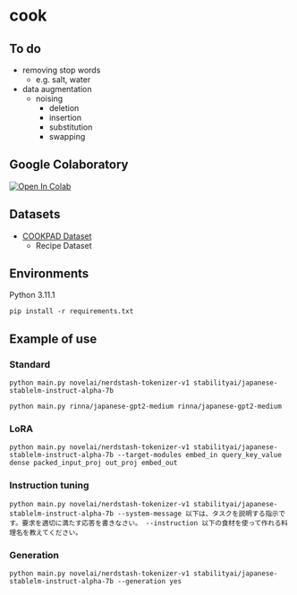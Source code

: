 # cook

## To do
- removing stop words
    - e.g. salt, water
- data augmentation
    - noising
        - deletion
        - insertion
        - substitution
        - swapping

## Google Colaboratory
[![Open In Colab](https://colab.research.google.com/assets/colab-badge.svg)](https://colab.research.google.com/drive/1ad8CKAOHuK5dnqvufVwrDTmIGH7SDTEw?usp=sharing)

## Datasets
- [COOKPAD Dataset](https://www.nii.ac.jp/dsc/idr/cookpad/cookpad.html)
    - Recipe Dataset

## Environments
Python 3.11.1
```
pip install -r requirements.txt
```

## Example of use
### Standard
```
python main.py novelai/nerdstash-tokenizer-v1 stabilityai/japanese-stablelm-instruct-alpha-7b
```
```
python main.py rinna/japanese-gpt2-medium rinna/japanese-gpt2-medium
```

### LoRA
```
python main.py novelai/nerdstash-tokenizer-v1 stabilityai/japanese-stablelm-instruct-alpha-7b --target-modules embed_in query_key_value dense packed_input_proj out_proj embed_out
```

### Instruction tuning
```
python main.py novelai/nerdstash-tokenizer-v1 stabilityai/japanese-stablelm-instruct-alpha-7b --system-message 以下は、タスクを説明する指示です。要求を適切に満たす応答を書きなさい。 --instruction 以下の食材を使って作れる料理名を教えてください。
```

### Generation
```
python main.py novelai/nerdstash-tokenizer-v1 stabilityai/japanese-stablelm-instruct-alpha-7b --generation yes
```
